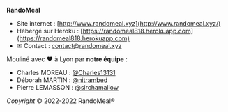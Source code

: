 <!-- ██████   █████  ███    ██ ██████   ██████  ███    ███ ███████  █████  ██       -->
<!-- ██   ██ ██   ██ ████   ██ ██   ██ ██    ██ ████  ████ ██      ██   ██ ██       -->
<!-- ██████  ███████ ██ ██  ██ ██   ██ ██    ██ ██ ████ ██ █████   ███████ ██       -->
<!-- ██   ██ ██   ██ ██  ██ ██ ██   ██ ██    ██ ██  ██  ██ ██      ██   ██ ██       -->
<!-- ██   ██ ██   ██ ██   ████ ██████   ██████  ██      ██ ███████ ██   ██ ███████  -->

**RandoMeal**
 - Site internet : [http://www.randomeal.xyz](http://www.randomeal.xyz/)
 - Hébergé sur Heroku : [https://randomeal818.herokuapp.com](https://randomeal818.herokuapp.com)
 - ✉ Contact : [contact@randomeal.xyz](mailto:contact@randomeal.xyz)</a>

Mouliné avec ♥ à Lyon par **notre équipe** :
- Charles MOREAU : [@Charles13131](https://github.com/Charles13131)
- Déborah MARTIN : [@nitrambed](https://github.com/nitrambed)
- Pierre LEMASSON : [@sirchamallow](https://github.com/sirchamallow)

*Copyright*
© 2022-2022 RandoMeal®
